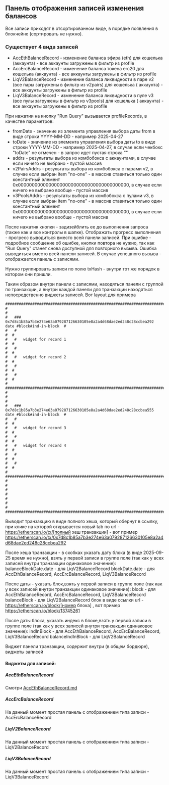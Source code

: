 ## Панель отображения записей изменения балансов

Все записи приходят в отсортированном виде, в порядке появления в блокчейне (сортировать не нужно).

### Существует 4 вида записей

- AccEthBalanceRecord - изменение баланса эфира (eth) для кошелька (аккаунта) - все аккаунты загружены в фильтр из
  profile
- AccErcBalanceRecord - изменение баланса токена erc20 для кошелька (аккаунта) - все аккаунты загружены в фильтр из
  profile
- LiqV2BalanceRecord - изменение баланса ликвидности в паре v2 (все пары загружены в фильтр из v2pairs) для кошелька (
  аккаунта) - все аккаунты загружены в фильтр из profile
- LiqV3BalanceRecord - изменение баланса ликвидности в пуле v3 (все пулы загружены в фильтр из v3pools) для кошелька (
  аккаунта) - все аккаунты загружены в фильтр из profile

При нажатии на кнопку "Run Query" вызывается profileRecords, в качестве параметров:

- fromDate - значение из элемента управления выбора даты from в виде строки YYYY-MM-DD - например 2025-04-27
- toDate - значение из элемента управления выбора даты to в виде строки YYYY-MM-DD - например 2025-04-27, в случае если чекбокс
  "toDate" не отмечен - в запрос идет пустая строка ""
- addrs - результаты выбора из комбобокса с аккаунтами, в случае если ничего не выбрано - пустой массив
- v2PairsAddrs - результаты выбора из комбобокса с парами v2, в случае если выбран item "no-one" - в массив ставиться
  только один константный элемент 0x0000000000000000000000000000000000000000, в случае если ничего не выбрано вообще -
  пустой массив
- v3PoolsAddrs - результаты выбора из комбобокса с пулами v3, в случае если выбран item "no-one" - в массив ставиться
  только один константный элемент 0x0000000000000000000000000000000000000000, в случае если ничего не выбрано вообще -
  пустой массив

После нажатия кнопки - задизейблить ее до выполнения запроса (также как и все контролы в шапке).
Отображать прогресс выполнения - прогресс выводиться вместо всей панели записей.
При ошибке - подробное сообщение об ошибке, кнопки повтора не нужно, так как "Run Query" станет снова доступной для
повторного вызыва.
Ошибка выводиться вместо всей панели записей.
В случае успешного вызыва - отображается панель с записями.

Нужно группировать записи по полю txHash - внутри тот же порядок в котором они пришли.

Таким образом внутри панели с записями, находяться панели с группой по транзакции, а внутри каждой панели для транзакции
находяться непосредственно виджеты записей.
Вот layout для примера

```
###################################################################################################
#                                                                                                 #
#   ### 0x7d8c1b85a7b3e274e63a079287126630105e8a2a4d68dae2ed248c28ccbea292 date #block#ind-in-block  #
#   #                                                                                          #  #
#   #   widget for record 1                                                                    #  #
#   #                                                                                          #  #
#   #   widget for record 2                                                                    #  #
#   #                                                                                          #  #
#   #                                                                                          #  #
#   ############################################################################################  #
#                                                                                                 #
#   ### 0x7d8c1b85a7b3e274e63a079287126630105e8a2a4d68dae2ed248c28ccbea555 date #block#ind-in-block  #
#   #                                                                                          #  #
#   #   widget for record 3                                                                    #  #
#   #                                                                                          #  #
#   #   widget for record 4                                                                    #  #
#   #                                                                                          #  #
#   #                                                                                          #  #
#   ############################################################################################  #
#                                                                                                 #
#                                                                                                 #
#                                                                                                 #
###################################################################################################
```

Выводит транзакцию в виде полного хеша, который обернут в ссылку, при клике на которой открывается новый tab по
url - https://etherscan.io/tx/[полный хеш транзакции] - вот
пример https://etherscan.io/tx/0x7d8c1b85a7b3e274e63a079287126630105e8a2a4d68dae2ed248c28ccbea292

После хеша транзакции - в скобках указать дату блока (в виде 2025-09-25 время не нужно), взять у первой записи в группе
поле (так как у всех записей внутри
транзакции одинаковое значение):
balanceBlockDate.date - для LiqV2BalanceRecord
blockDate.date - для AccEthBalanceRecord, AccErcBalanceRecord, LiqV3BalanceRecord

После даты - указать блок,взять у первой записи в группе поле (так как у всех записей внутри транзакции
одинаковое значение):
block - для AccEthBalanceRecord, AccErcBalanceRecord, LiqV3BalanceRecord
balanceBlock - для LiqV2BalanceRecord
блок в виде ссылки url - https://etherscan.io/block/[номер блока] , вот пример https://etherscan.io/block/13745261

После даты блока, указать индекс в блоке,взять у первой записи в группе поле (так как у всех записей внутри транзакции
одинаковое значение):
indInBlock - для AccEthBalanceRecord, AccErcBalanceRecord, LiqV3BalanceRecord
balanceIndInBlock - для LiqV2BalanceRecord

Виджет панели транзакции, содержит внутри (в общем бордюре), виджеты записей




#### Виджеты для записей:

##### AccEthBalanceRecord

Смотри [AccEthBalanceRecord.md](AccEthBalanceRecord.md)

##### AccErcBalanceRecord

На данный момент простая панель с отображением типа записи - AccErcBalanceRecord

##### LiqV2BalanceRecord

На данный момент простая панель с отображением типа записи - LiqV2BalanceRecord

##### LiqV3BalanceRecord

На данный момент простая панель с отображением типа записи - LiqV3BalanceRecord
